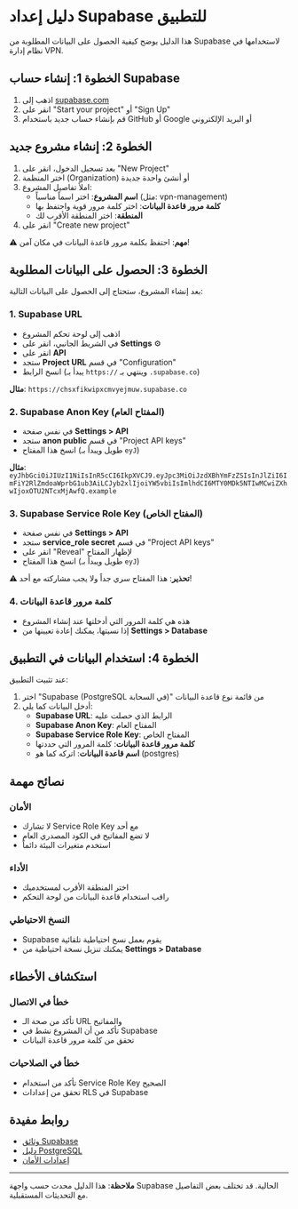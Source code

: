# دليل إعداد Supabase للتطبيق

هذا الدليل يوضح كيفية الحصول على البيانات المطلوبة من Supabase لاستخدامها في نظام إدارة VPN.

## الخطوة 1: إنشاء حساب Supabase

1. اذهب إلى [supabase.com](https://supabase.com)
2. انقر على "Start your project" أو "Sign Up"
3. قم بإنشاء حساب جديد باستخدام GitHub أو Google أو البريد الإلكتروني

## الخطوة 2: إنشاء مشروع جديد

1. بعد تسجيل الدخول، انقر على "New Project"
2. اختر المنظمة (Organization) أو أنشئ واحدة جديدة
3. املأ تفاصيل المشروع:
   - **اسم المشروع**: اختر اسماً مناسباً (مثل: vpn-management)
   - **كلمة مرور قاعدة البيانات**: اختر كلمة مرور قوية واحتفظ بها
   - **المنطقة**: اختر المنطقة الأقرب لك
4. انقر على "Create new project"

⚠️ **مهم**: احتفظ بكلمة مرور قاعدة البيانات في مكان آمن!

## الخطوة 3: الحصول على البيانات المطلوبة

بعد إنشاء المشروع، ستحتاج إلى الحصول على البيانات التالية:

### 1. Supabase URL

- اذهب إلى لوحة تحكم المشروع
- في الشريط الجانبي، انقر على **Settings** ⚙️
- انقر على **API**
- ستجد **Project URL** في قسم "Configuration"
- انسخ الرابط (يبدأ بـ `https://` وينتهي بـ `.supabase.co`)

**مثال**: `https://chsxfikwipxcmvyejmuw.supabase.co`

### 2. Supabase Anon Key (المفتاح العام)

- في نفس صفحة **Settings > API**
- ستجد **anon public** في قسم "Project API keys"
- انسخ هذا المفتاح (طويل ويبدأ بـ `eyJ`)

**مثال**: `eyJhbGciOiJIUzI1NiIsInR5cCI6IkpXVCJ9.eyJpc3MiOiJzdXBhYmFzZSIsInJlZiI6ImFiY2RlZmdoaWprbG1ub3AiLCJyb2xlIjoiYW5vbiIsImlhdCI6MTY0MDk5NTIwMCwiZXhwIjoxOTU2NTcxMjAwfQ.example`

### 3. Supabase Service Role Key (المفتاح الخاص)

- في نفس صفحة **Settings > API**
- ستجد **service_role secret** في قسم "Project API keys"
- انقر على "Reveal" لإظهار المفتاح
- انسخ هذا المفتاح (طويل ويبدأ بـ `eyJ`)

⚠️ **تحذير**: هذا المفتاح سري جداً ولا يجب مشاركته مع أحد!

### 4. كلمة مرور قاعدة البيانات

- هذه هي كلمة المرور التي أدخلتها عند إنشاء المشروع
- إذا نسيتها، يمكنك إعادة تعيينها من **Settings > Database**

## الخطوة 4: استخدام البيانات في التطبيق

عند تثبيت التطبيق:

1. اختر "Supabase (PostgreSQL في السحابة)" من قائمة نوع قاعدة البيانات
2. أدخل البيانات كما يلي:
   - **Supabase URL**: الرابط الذي حصلت عليه
   - **Supabase Anon Key**: المفتاح العام
   - **Supabase Service Role Key**: المفتاح الخاص
   - **كلمة مرور قاعدة البيانات**: كلمة المرور التي حددتها
   - **اسم قاعدة البيانات**: اتركه كما هو (postgres)

## نصائح مهمة

### الأمان
- لا تشارك Service Role Key مع أحد
- لا تضع المفاتيح في الكود المصدري العام
- استخدم متغيرات البيئة دائماً

### الأداء
- اختر المنطقة الأقرب لمستخدميك
- راقب استخدام قاعدة البيانات من لوحة التحكم

### النسخ الاحتياطي
- Supabase يقوم بعمل نسخ احتياطية تلقائية
- يمكنك تنزيل نسخة احتياطية من **Settings > Database**

## استكشاف الأخطاء

### خطأ في الاتصال
- تأكد من صحة الـ URL والمفاتيح
- تأكد من أن المشروع نشط في Supabase
- تحقق من كلمة مرور قاعدة البيانات

### خطأ في الصلاحيات
- تأكد من استخدام Service Role Key الصحيح
- تحقق من إعدادات RLS في Supabase

## روابط مفيدة

- [وثائق Supabase](https://supabase.com/docs)
- [دليل PostgreSQL](https://supabase.com/docs/guides/database)
- [إعدادات الأمان](https://supabase.com/docs/guides/auth)

---

**ملاحظة**: هذا الدليل محدث حسب واجهة Supabase الحالية. قد تختلف بعض التفاصيل مع التحديثات المستقبلية.